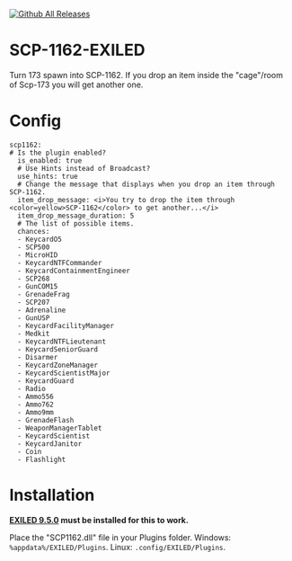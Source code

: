 [![Github All Releases](https://img.shields.io/github/downloads/xRoier/SCP-1162-EXILED/total?color=blueviolet&style=for-the-badge)]()
# SCP-1162-EXILED

Turn 173 spawn into SCP-1162.
If you drop an item inside the "cage"/room of Scp-173 you will get another one.

# Config
```
scp1162:
# Is the plugin enabled?
  is_enabled: true
  # Use Hints instead of Broadcast?
  use_hints: true
  # Change the message that displays when you drop an item through SCP-1162.
  item_drop_message: <i>You try to drop the item through <color=yellow>SCP-1162</color> to get another...</i>
  item_drop_message_duration: 5
  # The list of possible items.
  chances:
  - KeycardO5
  - SCP500
  - MicroHID
  - KeycardNTFCommander
  - KeycardContainmentEngineer
  - SCP268
  - GunCOM15
  - GrenadeFrag
  - SCP207
  - Adrenaline
  - GunUSP
  - KeycardFacilityManager
  - Medkit
  - KeycardNTFLieutenant
  - KeycardSeniorGuard
  - Disarmer
  - KeycardZoneManager
  - KeycardScientistMajor
  - KeycardGuard
  - Radio
  - Ammo556
  - Ammo762
  - Ammo9mm
  - GrenadeFlash
  - WeaponManagerTablet
  - KeycardScientist
  - KeycardJanitor
  - Coin
  - Flashlight
```


# Installation

**[EXILED 9.5.0](https://github.com/galaxy119/EXILED) must be installed for this to work.**

Place the "SCP1162.dll" file in your Plugins folder.
Windows: ``%appdata%/EXILED/Plugins``.
Linux: ``.config/EXILED/Plugins``.
